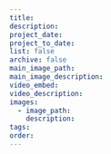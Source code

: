 ```yaml
---
title:
description:
project_date:
project_to_date:
list: false
archive: false
main_image_path:
main_image_description:
video_embed:
video_description:
images:
  - image_path:
    description:
tags:
order:
---
```

